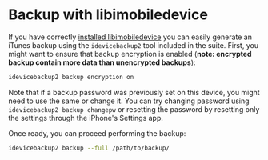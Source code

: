 # Backup with libimobiledevice

If you have correctly [installed libimobiledevice](../install.md) you can easily generate an iTunes backup using the `idevicebackup2` tool included in the suite. First, you might want to ensure that backup encryption is enabled (**note: encrypted backup contain more data than unencrypted backups**):

```bash
idevicebackup2 backup encryption on
```

Note that if a backup password was previously set on this device, you might need to use the same or change it. You can try changing password using `idevicebackup2 backup changepw` or resetting the password by resetting only the settings through the iPhone's Settings app.

Once ready, you can proceed performing the backup:

```bash
idevicebackup2 backup --full /path/to/backup/
```
